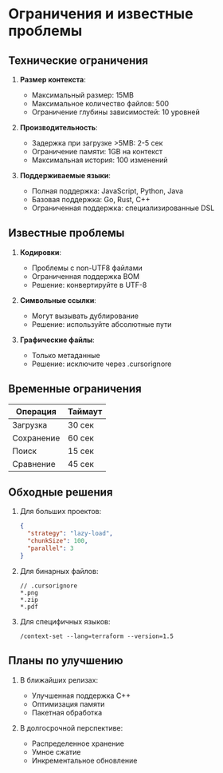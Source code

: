 # Ограничения и известные проблемы

## Технические ограничения

1. **Размер контекста**:
   - Максимальный размер: 15MB
   - Максимальное количество файлов: 500
   - Ограничение глубины зависимостей: 10 уровней

2. **Производительность**:
   - Задержка при загрузке >5MB: 2-5 сек
   - Ограничение памяти: 1GB на контекст
   - Максимальная история: 100 изменений

3. **Поддерживаемые языки**:
   - Полная поддержка: JavaScript, Python, Java
   - Базовая поддержка: Go, Rust, C++
   - Ограниченная поддержка: специализированные DSL

## Известные проблемы

1. **Кодировки**:
   - Проблемы с non-UTF8 файлами
   - Ограниченная поддержка BOM
   - Решение: конвертируйте в UTF-8

2. **Символьные ссылки**:
   - Могут вызывать дублирование
   - Решение: используйте абсолютные пути

3. **Графические файлы**:
   - Только метаданные
   - Решение: исключите через .cursorignore

## Временные ограничения

| Операция          | Таймаут  |
|-------------------|---------|
| Загрузка          | 30 сек  |
| Сохранение        | 60 сек  |
| Поиск            | 15 сек  |
| Сравнение        | 45 сек  |

## Обходные решения

1. Для больших проектов:
   ```json
   {
     "strategy": "lazy-load",
     "chunkSize": 100,
     "parallel": 3
   }
   ```

2. Для бинарных файлов:
   ```
   // .cursorignore
   *.png
   *.zip
   *.pdf
   ```

3. Для специфичных языков:
   ```cursor
   /context-set --lang=terraform --version=1.5
   ```

## Планы по улучшению

1. В ближайших релизах:
   - Улучшенная поддержка C++
   - Оптимизация памяти
   - Пакетная обработка

2. В долгосрочной перспективе:
   - Распределенное хранение
   - Умное сжатие
   - Инкрементальное обновление